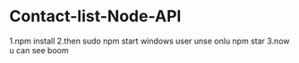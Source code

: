 # Contact-list-Node-API

1.npm install
2.then sudo npm start windows user unse onlu npm star 
3.now u can see boom
